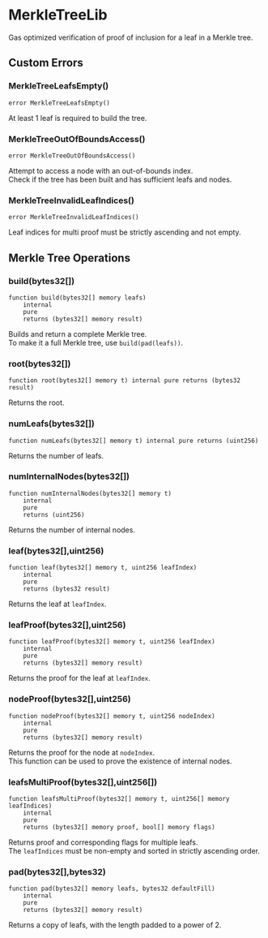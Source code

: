 # MerkleTreeLib

Gas optimized verification of proof of inclusion for a leaf in a Merkle tree.






<!-- customintro:start --><!-- customintro:end -->

## Custom Errors

### MerkleTreeLeafsEmpty()

```solidity
error MerkleTreeLeafsEmpty()
```

At least 1 leaf is required to build the tree.

### MerkleTreeOutOfBoundsAccess()

```solidity
error MerkleTreeOutOfBoundsAccess()
```

Attempt to access a node with an out-of-bounds index.   
Check if the tree has been built and has sufficient leafs and nodes.

### MerkleTreeInvalidLeafIndices()

```solidity
error MerkleTreeInvalidLeafIndices()
```

Leaf indices for multi proof must be strictly ascending and not empty.

## Merkle Tree Operations

### build(bytes32[])

```solidity
function build(bytes32[] memory leafs)
    internal
    pure
    returns (bytes32[] memory result)
```

Builds and return a complete Merkle tree.   
To make it a full Merkle tree, use `build(pad(leafs))`.

### root(bytes32[])

```solidity
function root(bytes32[] memory t) internal pure returns (bytes32 result)
```

Returns the root.

### numLeafs(bytes32[])

```solidity
function numLeafs(bytes32[] memory t) internal pure returns (uint256)
```

Returns the number of leafs.

### numInternalNodes(bytes32[])

```solidity
function numInternalNodes(bytes32[] memory t)
    internal
    pure
    returns (uint256)
```

Returns the number of internal nodes.

### leaf(bytes32[],uint256)

```solidity
function leaf(bytes32[] memory t, uint256 leafIndex)
    internal
    pure
    returns (bytes32 result)
```

Returns the leaf at `leafIndex`.

### leafProof(bytes32[],uint256)

```solidity
function leafProof(bytes32[] memory t, uint256 leafIndex)
    internal
    pure
    returns (bytes32[] memory result)
```

Returns the proof for the leaf at `leafIndex`.

### nodeProof(bytes32[],uint256)

```solidity
function nodeProof(bytes32[] memory t, uint256 nodeIndex)
    internal
    pure
    returns (bytes32[] memory result)
```

Returns the proof for the node at `nodeIndex`.   
This function can be used to prove the existence of internal nodes.

### leafsMultiProof(bytes32[],uint256[])

```solidity
function leafsMultiProof(bytes32[] memory t, uint256[] memory leafIndices)
    internal
    pure
    returns (bytes32[] memory proof, bool[] memory flags)
```

Returns proof and corresponding flags for multiple leafs.   
The `leafIndices` must be non-empty and sorted in strictly ascending order.

### pad(bytes32[],bytes32)

```solidity
function pad(bytes32[] memory leafs, bytes32 defaultFill)
    internal
    pure
    returns (bytes32[] memory result)
```

Returns a copy of leafs, with the length padded to a power of 2.